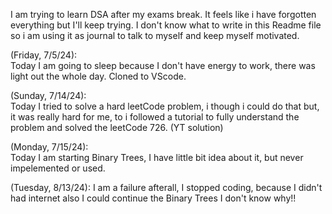 I am trying to learn DSA after my exams break.
It feels like i have forgotten everything but I'll keep trying.
I don't know what to write in this Readme file so i am using it as journal to talk to myself and keep myself motivated.


(Friday, 7/5/24):  
                    Today I am going to sleep because I don't have energy to work, there was light out the whole day.
                    Cloned to VScode.


(Sunday, 7/14/24):  
                    Today I tried to solve a hard leetCode problem, i though i could do that but, it was really hard for me, to i followed a tutorial 
                    to fully understand the problem and solved the leetCode 726. (YT solution)

(Monday, 7/15/24):  
                    Today I am starting Binary Trees, I have little bit idea about it, but never impelemented or used.

(Tuesday, 8/13/24):
                    I am a failure afterall, I stopped coding, because I didn't had internet also I could continue the Binary Trees I don't know why!!
